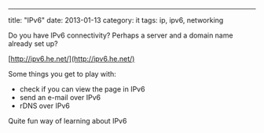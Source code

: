 ---
title: "IPv6"
date: 2013-01-13
category: it
tags: ip, ipv6, networking

Do you have IPv6 connectivity? Perhaps a server and a domain name already set up?

[http://ipv6.he.net/](http://ipv6.he.net/)

Some things you get to play with:

- check if you can view the page in IPv6
- send an e-mail over IPv6
- rDNS over IPv6

Quite fun way of learning about IPv6
